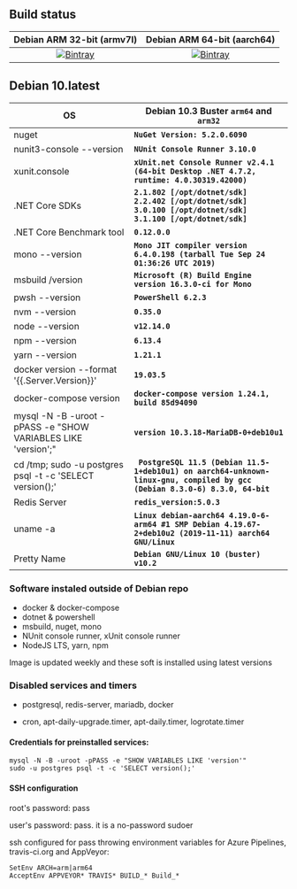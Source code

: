 ## Build status
| Debian ARM 32-bit (armv7l) | Debian ARM 64-bit (aarch64) |
|:--------------------------:|:---------------------------:|
| [![Bintray](https://img.shields.io/bintray/v/devizer/debian-arm-for-building-and-testing/debian-arm-for-building-and-testing)](https://bintray.com/devizer/debian-arm-for-building-and-testing) |  [![Bintray](https://img.shields.io/bintray/v/devizer/debian-arm64-for-building-and-testing/debian-arm64-for-building-and-testing)](https://bintray.com/devizer/debian-arm64-for-building-and-testing) |

## Debian 10.latest

| OS    |  Debian 10.3 Buster **`arm64`** and **`arm32`** |
|-------|------------------------------------|
| nuget |**`NuGet Version: 5.2.0.6090`**|
| nunit3-console --version |**`NUnit Console Runner 3.10.0`**|
| xunit.console |**`xUnit.net Console Runner v2.4.1 (64-bit Desktop .NET 4.7.2, runtime: 4.0.30319.42000)`**|
| .NET Core SDKs |**`2.1.802 [/opt/dotnet/sdk]`**<br>**`2.2.402 [/opt/dotnet/sdk]`**<br>**`3.0.100 [/opt/dotnet/sdk]`**<br>**`3.1.100 [/opt/dotnet/sdk]`**|
| .NET Core Benchmark tool |**`0.12.0.0`**|
| mono --version |**`Mono JIT compiler version 6.4.0.198 (tarball Tue Sep 24 01:36:26 UTC 2019)`**|
| msbuild /version |**`Microsoft (R) Build Engine version 16.3.0-ci for Mono`**|
| pwsh --version |**`PowerShell 6.2.3`**|
| nvm --version  |**`0.35.0`**|
| node --version |**`v12.14.0`**|
| npm --version |**`6.13.4`**|
| yarn --version |**`1.21.1`**|
| docker version --format '{{.Server.Version}}' |**`19.03.5`**|
| docker-compose version |**`docker-compose version 1.24.1, build 85d94090`**|
| mysql -N -B -uroot -pPASS -e "SHOW VARIABLES LIKE 'version';" |**`version 10.3.18-MariaDB-0+deb10u1`**|
| cd /tmp; sudo -u postgres psql -t -c 'SELECT version();' |**` PostgreSQL 11.5 (Debian 11.5-1+deb10u1) on aarch64-unknown-linux-gnu, compiled by gcc (Debian 8.3.0-6) 8.3.0, 64-bit`**|
| Redis Server |**`redis_version:5.0.3`**|
| uname -a |**`Linux debian-aarch64 4.19.0-6-arm64 #1 SMP Debian 4.19.67-2+deb10u2 (2019-11-11) aarch64 GNU/Linux`**|
| Pretty Name |**`Debian GNU/Linux 10 (buster) v10.2`** |

### Software instaled outside of Debian repo
- docker & docker-compose
- dotnet & powershell
- msbuild, nuget, mono
- NUnit console runner, xUnit console runner
- NodeJS LTS, yarn, npm

Image is updated weekly and these soft is installed using latest versions

### Disabled services and timers
- postgresql, redis-server, mariadb, docker 

- cron, apt-daily-upgrade.timer, apt-daily.timer, logrotate.timer

#### Credentials for preinstalled services:
```
mysql -N -B -uroot -pPASS -e "SHOW VARIABLES LIKE 'version'"
sudo -u postgres psql -t -c 'SELECT version();'
```

#### SSH configuration
root's password: pass

user's password: pass. it is a no-password sudoer

ssh configured for pass throwing environment variables for Azure Pipelines, travis-ci.org and AppVeyor:
```
SetEnv ARCH=arm|arm64
AcceptEnv APPVEYOR* TRAVIS* BUILD_* Build_*
```
